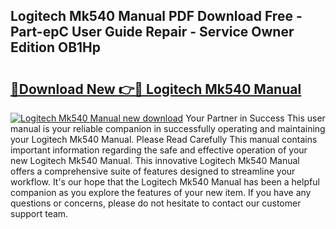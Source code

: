 ## Logitech Mk540 Manual PDF Download Free - Part-epC User Guide Repair - Service Owner Edition OB1Hp

# <h2><a href="http://bc4046.oget.top/?id=Logitech+Mk540+Manual">🔗Download New 👉🔴 Logitech Mk540 Manual</a></h2>

[![Logitech Mk540 Manual new download](https://i.imgur.com/5g1atiW.png)](http://bc4046.oget.top/?id=Logitech+Mk540+Manual)
Your Partner in Success This user manual is your reliable companion in successfully operating and maintaining your Logitech Mk540 Manual. Please Read Carefully This manual contains important information regarding the safe and effective operation of your new Logitech Mk540 Manual. This innovative Logitech Mk540 Manual offers a comprehensive suite of features designed to streamline your workflow. It's our hope that the Logitech Mk540 Manual has been a helpful companion as you explore the features of your new item. If you have any questions or concerns, please do not hesitate to contact our customer support team.
